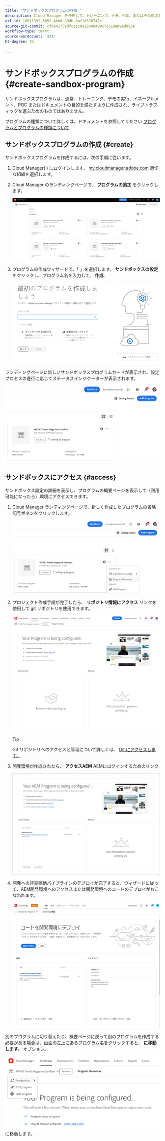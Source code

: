 ```yaml
---
title: 'サンドボックスプログラムの作成 '
description: Cloud Manager を使用して、トレーニング、デモ、POC、またはその他の非実稼動用に独自のサンドボックスプログラムを作成する方法を説明します。
exl-id: 10011392-3059-4bb0-88db-0af1d390742e
source-git-commit: cf6941759dfc1e50928009490c7c518a89ed093e
workflow-type: tm+mt
source-wordcount: '331'
ht-degree: 1%

---
```


# サンドボックスプログラムの作成 {#create-sandbox-program}

サンドボックスプログラムは、通常、トレーニング、デモの実行、イネーブルメント、POC またはドキュメントの目的を満たすように作成され、ライブトラフィックを運ぶためのものではありません。

プログラムの種類について詳しくは、ドキュメントを参照してください [プログラムとプログラムの種類について](program-types.md)

## サンドボックスプログラムの作成 {#create}

サンドボックスプログラムを作成するには、次の手順に従います。

1. Cloud Manager( ) にログインします。 [my.cloudmanager.adobe.com](https://my.cloudmanager.adobe.com/) 適切な組織を選択します。

1. Cloud Manager のランディングページで、 **プログラムの追加** をクリックします。

   ![Cloud Manager ランディングページ](assets/first_timelogin1.png)

1. プログラムの作成ウィザードで、「 」を選択します。 **サンドボックスの設定**&#x200B;をクリックし、プログラム名を入力して、 **作成**.

   ![プログラムタイプの作成](assets/create-sandbox.png)

ランディングページに新しいサンドボックスプログラムカードが表示され、設定プロセスの進行に応じてステータスインジケーターが表示されます。

![概要ページからのサンドボックスの作成](assets/program-create-setupdemo2.png)

## サンドボックスにアクセス {#access}

サンドボックス設定の詳細を表示し、プログラムの概要ページを表示して（利用可能になったら）環境にアクセスできます。

1. Cloud Manager ランディングページで、新しく作成したプログラムの省略記号ボタンをクリックします。

   ![プログラムの概要へのアクセス](assets/program-overview-sandbox.png)

1. プロジェクト作成手順が完了したら、 **リポジトリ情報にアクセス** リンクを使用して git リポジトリを使用できます。

   ![プログラム設定](assets/create-program4.png)

   >[!TIP]
   >
   >Git リポジトリへのアクセスと管理について詳しくは、 [Git にアクセスします。](/help/implementing/cloud-manager/managing-code/accessing-repos.md)

1. 開発環境が作成されたら、 **アクセスAEM** AEMにログインするためのリンク

   ![AEMリンクにアクセス](assets/create-program-5.png)

1. 開発への非実稼動パイプラインのデプロイが完了すると、ウィザードに従って、AEM開発環境へのアクセスまたは開発環境へのコードのデプロイがおこなわれます。

   ![サンドボックスのデプロイ](assets/create-program-setup-deploy.png)

別のプログラムに切り替えたり、概要ページに戻って別のプログラムを作成する必要がある場合は、画面の左上にあるプログラム名をクリックすると、 **に移動します。** オプション。

![](assets/create-program-a1.png) に移動します。
